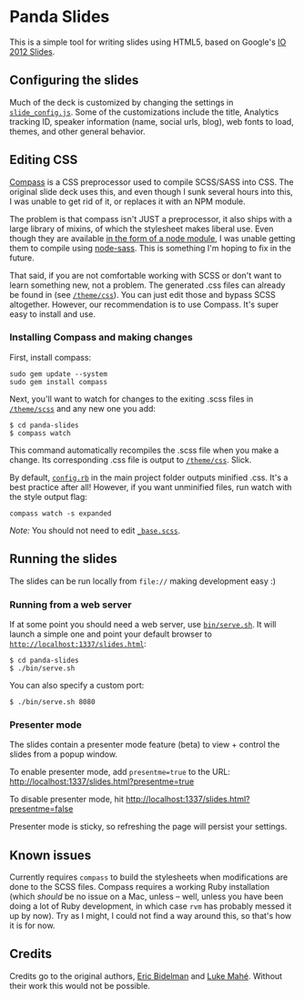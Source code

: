 # Panda Slides

This is a simple tool for writing slides using HTML5, based on Google's
[IO 2012 Slides](https://code.google.com/p/io-2012-slides/).

## Configuring the slides

Much of the deck is customized by changing the settings in [`slide_config.js`](slide_config.js).
Some of the customizations include the title, Analytics tracking ID, speaker
information (name, social urls, blog), web fonts to load, themes, and other
general behavior.

## Editing CSS

[Compass](http://compass-style.org/install/) is a CSS preprocessor used to compile
SCSS/SASS into CSS. The original slide deck uses this, and even though I sunk several
hours into this, I was unable to get rid of it, or replaces it with an NPM module.

The problem is that compass isn't JUST a preprocessor, it also ships with a large
library of mixins, of which the stylesheet makes liberal use. Even though they are
available [in the form of a node module][cm], I was unable getting them to compile using
[node-sass][ns]. This is something I'm hoping to fix in the future.

That said, if you are not comfortable working with SCSS or don't want to learn something
new, not a problem. The generated .css files can already be found in
(see [`/theme/css`](theme/css)). You can just edit those and bypass SCSS altogether.
However, our recommendation is to use Compass. It's super easy to install and use.

[cm]: https://github.com/Igosuki/compass-mixins
[ns]: https://github.com/sass/node-sass

### Installing Compass and making changes

First, install compass:

    sudo gem update --system
    sudo gem install compass

Next, you'll want to watch for changes to the exiting .scss files in [`/theme/scss`](theme/scss)
and any new one you add:

    $ cd panda-slides
    $ compass watch

This command automatically recompiles the .scss file when you make a change.
Its corresponding .css file is output to [`/theme/css`](theme/css). Slick.

By default, [`config.rb`](config.rb) in the main project folder outputs minified
.css. It's a best practice after all! However, if you want unminified files,
run watch with the style output flag:

    compass watch -s expanded

*Note:* You should not need to edit [`_base.scss`](theme/scss/_base.scss).

## Running the slides

The slides can be run locally from `file://` making development easy :)

### Running from a web server

If at some point you should need a web server, use [`bin/serve.sh`](bin/serve.sh). It will
launch a simple one and point your default browser to [`http://localhost:1337/slides.html`](http://localhost:1337/slides.html):

    $ cd panda-slides
    $ ./bin/serve.sh

You can also specify a custom port:

    $ ./bin/serve.sh 8080

### Presenter mode

The slides contain a presenter mode feature (beta) to view + control the slides
from a popup window.

To enable presenter mode, add `presentme=true` to the URL: [http://localhost:1337/slides.html?presentme=true](http://localhost:1337/slides.html?presentme=true)

To disable presenter mode, hit [http://localhost:1337/slides.html?presentme=false](http://localhost:1337/slides.html?presentme=false)

Presenter mode is sticky, so refreshing the page will persist your settings.

## Known issues

Currently requires `compass` to build the stylesheets when modifications are done to the SCSS files.
Compass requires a working Ruby installation (which *should* be no issue on a Mac, unless – well,
unless you have been doing a lot of Ruby development, in which case `rvm` has probably messed it up
by now). Try as I might, I could not find a way around this, so that's how it is for now. 

## Credits

Credits go to the original authors, [Eric Bidelman](mailto:ebidel@gmail.com)
and [Luke Mahé](mailto:lukem@google.com). Without their work this would not be possible.
